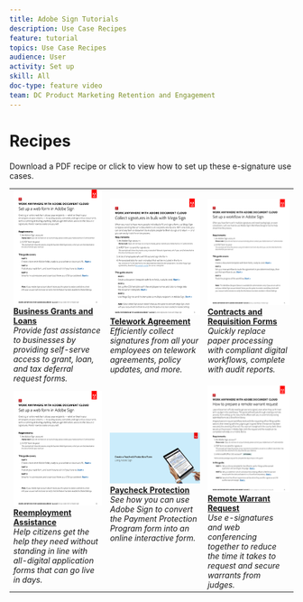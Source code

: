 ```yaml
---
title: Adobe Sign Tutorials
description: Use Case Recipes
feature: tutorial
topics: Use Case Recipes
audience: User
activity: Set up
skill: All
doc-type: feature video
team: DC Product Marketing Retention and Engagement
---
```


# Recipes

Download a PDF recipe or click to view how to set up these e-signature use cases.

<table>
<tr>
  <td>
    <a href="assets/UseCaseRecipe-EN-CreatingWebForms.pdf">
      <img alt="Business Grants and Loans" src="assets/UC_Webforms.png" />
    </a>
    <div>
    <a href="assets/UseCaseRecipe-EN-CreatingWebForms.pdf"><strong>Business Grants and Loans</strong></a>
    </div>
    <em>Provide fast assistance to businesses by providing self-serve access to grant, loan, and tax deferral request forms.</em>
    <br>
  </td> 
  <td>
    <a href="assets/UseCaseRecipe-EN-UsingMegaSign.pdf">
      <img alt="Telework Agreement" src="assets/UC_Megasign.png" />
    </a>
    <div>
    <a href="assets/UseCaseRecipe-EN-UsingMegaSign.pdf"><strong>Telework Agreement</strong></a>
    </div>
    <em>Efficiently collect signatures from all your employees on telework agreements, policy updates, and more.</em>
    <br>
  </td>
  <td>
    <a href="assets/UseCaseRecipe-EN-UsingWorkflowDesigner.pdf">
      <img alt="Contracts and Requisition Forms" src="assets/UC_Workflow.png" />
    </a>
    <div>
    <a href="assets/UseCaseRecipe-EN-UsingWorkflowDesigner.pdf"><strong>Contracts and Requisition Forms</strong></a>
    </div>
    <em>Quickly replace paper processing with compliant digital workflows, complete with audit reports.</em>
    <br>
  </td>
</tr>
<tr>
  <td>
    <a href="assets/UseCaseRecipe-EN-CreatingWebForms-Reemployment.pdf">
      <img alt="Reemployment Assistance" src="assets/UC_Webforms.png" />
    </a>
    <div>
    <a href="assets/UseCaseRecipe-EN-CreatingWebForms-Reemployment.pdf"><strong>Reemployment Assistance</strong></a>
    </div>
    <em>Help citizens get the help they need without standing in line with all-digital application forms that can go live in days.</em>
    <br>
  </td>
  <td>
    <a href="https://acrobatusers.com/paycheck-protection-program-resource-hub/walkthrough/">
      <img alt="Paycheck Protection" src="assets/UC_PaycheckProtection.png" />
    </a>
    <div>
    <a href="https://acrobatusers.com/paycheck-protection-program-resource-hub/walkthrough/"><strong>Paycheck Protection</strong></a>
    </div>
    <em>See how you can use Adobe Sign to convert the Payment Protection Program form into an online interactive form.</em>
    <br>
  </td>
  <td>
    <a href="assets/UseCaseRecipe-EN-Remote-Warrant-Request.pdf">
      <img alt="Remote Warrant Request" src="assets/UC_Remote_Warrant.png" />
    </a>
    <div>
    <a href="assets/UseCaseRecipe-EN-Remote-Warrant-Request.pdf"><strong>Remote Warrant Request</strong></a>
    </div>
    <em>Use e-signatures and web conferencing together to reduce the time it takes to request and secure warrants from judges.</em>
    <br>
  </td>
</tr>
</table>